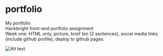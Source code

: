# portfolio
My portfolio
<br/>
Hackbright front-end portfolio assignment
<br/>
Week one: HTML only, picture, brief bio (2 sentences), social media links (include github profile), deploy to github pages.
<br/>


![Alt text](/../screenshots/Screenshot_2015-08-16_13.15.43.png?raw=true "Portfolio page, HTML only")
